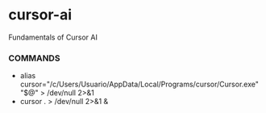 # cursor-ai
Fundamentals of Cursor AI

### COMMANDS

- alias cursor="/c/Users/Usuario/AppData/Local/Programs/cursor/Cursor.exe" "$@" > /dev/null 2>&1
- cursor . > /dev/null 2>&1 &
